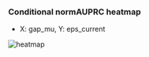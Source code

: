 ### Conditional normAUPRC heatmap

- X: gap_mu, Y: eps_current

![heatmap](/home/elicer/project_0814_2/results/20250819-042643/holdout/conditional_heatmap_gap_mu_vs_eps_current.png)
